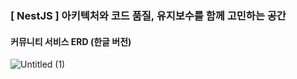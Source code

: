 ### [ NestJS ] 아키텍처와 코드 품질, 유지보수를 함께 고민하는 공간

#### 커뮤니티 서비스 ERD (한글 버전)
![Untitled (1)](https://github.com/user-attachments/assets/a405d0b5-3f0d-47ad-bfc4-f883c5812a1f)
